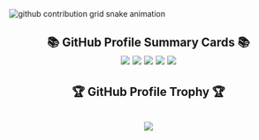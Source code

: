 <picture>
  <source media="(prefers-color-scheme: dark)" srcset="https://raw.githubusercontent.com/{Yutosaki}/{Yutosaki}/output/github-contribution-grid-snake-dark.svg">
  <source media="(prefers-color-scheme: light)" srcset="https://raw.githubusercontent.com/{Yutosaki}/{Yutosaki}/output/github-contribution-grid-snake.svg">
  <img alt="github contribution grid snake animation" src="https://raw.githubusercontent.com/{Yutosaki}/{Yutosaki}/output/github-contribution-grid-snake.svg">
</picture>

<h2 align="center">📚 GitHub Profile Summary Cards 📚</h    2>

<br/>
<div align="center">
    <img src="http://github-profile-summary-cards.vercel.app/api/cards/profile-details?username=Yutosaki&theme=tokyonight"/>
    <img src="http://github-profile-summary-cards.vercel.app/api/cards/repos-per-language?username=Yutosaki&theme=tokyonight"/>
    <img src="http://github-profile-summary-cards.vercel.app/api/cards/most-commit-language?username=Yutosaki&theme=tokyonight"/>
    <img src="http://github-profile-summary-cards.vercel.app/api/cards/stats?username=Yutosaki&theme=tokyonight"/>
    <img src="http://github-profile-summary-cards.vercel.app/api/cards/productive-time?username=Yutosaki&theme=tokyonight&utcOffset=9"/>

<!--     <img src="http://github-profile-summary-cards.vercel.app/api/cards/stats?username=Yutosaki&theme=github_dark"/> -->
</div>

<h2 align="center">🏆 GitHub Profile Trophy 🏆</h2>
<br/>
<div align="center">
    <img src="https://github-profile-trophy.vercel.app/?username=Yutosaki&theme=tokyonight"/>
</div>
